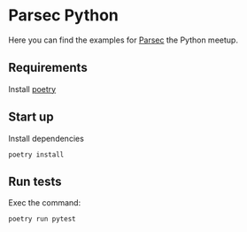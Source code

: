 # Parsec Python

Here you can find the examples for [Parsec][parsec] the Python meetup.

## Requirements

Install [poetry](https://poetry.eustace.io/)

## Start up

Install dependencies

```
poetry install
```

## Run tests

Exec the command:

```
poetry run pytest
```

[parsec]: https://pythonhosted.org/parsec/index.html
